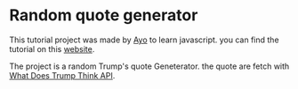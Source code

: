 # Random quote generator

This tutorial project was made by [Ayo](https://github.com/ayoisaiah) to learn javascript.
you can find the tutorial on this [website](https://freshman.tech/random-quote-machine/).

The project is a random Trump's quote Geneterator.
the quote are fetch with [What Does Trump Think API](https://whatdoestrumpthink.com/api-docs/index.html).
